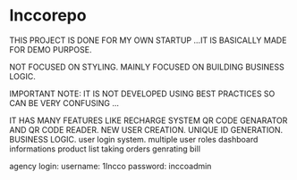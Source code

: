 # Inccorepo

THIS PROJECT IS DONE FOR MY OWN STARTUP ...IT IS BASICALLY MADE FOR DEMO PURPOSE.

NOT FOCUSED ON STYLING.
MAINLY FOCUSED ON BUILDING BUSINESS LOGIC.

IMPORTANT NOTE: IT IS NOT DEVELOPED USING BEST PRACTICES SO CAN BE VERY CONFUSING ...

IT HAS MANY FEATURES LIKE 
RECHARGE SYSTEM 
QR CODE GENARATOR AND QR CODE READER.
NEW USER CREATION.
UNIQUE ID GENERATION.
BUSINESS LOGIC.
user login system.
multiple user roles
dashboard informations
product list
taking orders
genrating bill


agency login: 
username: 1Incco
password: inccoadmin

